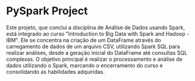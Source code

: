 # PySpark Project

Este projeto, que conclui a disciplina de Análise de Dados usando Spark, está integrado ao curso "Introduction to Big Data with Spark and Hadoop - IBM". Ele se concentra na criação de um DataFrame através do carregamento de dados de um arquivo CSV, utilizando Spark SQL para realizar análises, desde a geração inicial do DataFrame até consultas SQL complexas. O objetivo principal é realizar o processamento e análise de dados utilizando o Spark, marcando o encerramento do curso e consolidando as habilidades adquiridas.
